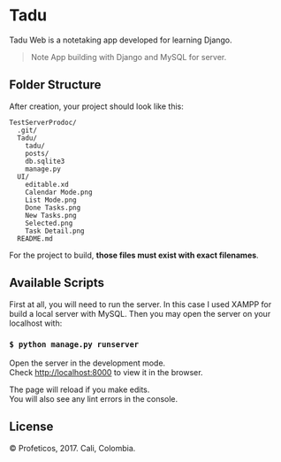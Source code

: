 # Tadu
Tadu Web is a notetaking app developed for learning Django.
> Note App building with Django and MySQL for server.


## Folder Structure

After creation, your project should look like this:

```
TestServerProdoc/
  .git/
  Tadu/
    tadu/
    posts/
    db.sqlite3
    manage.py
  UI/
    editable.xd
    Calendar Mode.png
    List Mode.png
    Done Tasks.png
    New Tasks.png
    Selected.png
    Task Detail.png
  README.md
```

For the project to build, **those files must exist with exact filenames**.

## Available Scripts

First at all, you will need to run the server. In this case I used XAMPP for build a local server with MySQL. Then you may open the server on your localhost with:

### `$ python manage.py runserver`

Open the server in the development mode.<br>
Check [http://localhost:8000](http://localhost:48000) to view it in the browser.

The page will reload if you make edits.<br>
You will also see any lint errors in the console.


## License

© Profeticos, 2017. Cali, Colombia.

